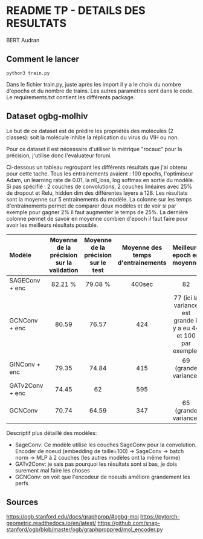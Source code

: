 # README TP - DETAILS DES RESULTATS
BERT Audran

## Comment le lancer

```
python3 train.py
```

Dans le fichier train.py, juste après les import il y a le choix du nombre d'epochs et du nombre de trains.
Les autres paramètres sont dans le code.
Le requirements.txt contient les différents package.

## Dataset ogbg-molhiv

Le but de ce dataset est de prédire les propriétés des molécules (2 classes): soit la molécule inhibe la réplication  du virus du VIH ou non.

Pour ce dataset il est nécessaire d'utiliser la métrique "rocauc" pour la précision, j'utilise donc l'evaluateur foruni.

Ci-dessous un tableau regroupant les différents résultats que j'ai obtenu pour cette tache. 
Tous les entrainements avaient : 100 epochs, l'optimiseur Adam, un learning rate de 0.01, la nll_loss, log softmax en sortie du modèle. Si pas spécifié : 2 couches de convolutions, 2 couches linéaires avec 25% de dropout et Relu, hidden dim des différentes layers à 128.
Les résultats sont la moyenne sur 5 entrainements du modèle.
La colonne sur les temps d'entrainements permet de comparer deux modèles et de voir si par exemple pour gagner 2% il faut augmenter le temps de 25%.
La dernière colonne permet de savoir en moyenne combien d'epoch il faut faire pour avoir les meilleurs résultats possible.

| Modèle            | Moyenne de la précision sur la validation | Moyenne de la précision sur le test | Moyenne des temps d'entrainements |                            Meilleure epoch en moyenne                             |
|:------------------|:-----------------------------------------:|:-----------------------------------:|:---------------------------------:|:---------------------------------------------------------------------------------:|
| SAGEConv + enc    |                  82.21 %                  |               79.08 %               |              400sec               |                                        82                                         |
| GCNConv + enc     |                   80.59                   |                76.57                |                424                |          77 (ici la variance est grande il y a eu 44 et 100 par exemple)          |
| GINConv + enc     |                   79.35                   |                74.84                |                415                |                               69 (grande variance)                                |
| GATv2Conv + enc   |                   74.45                   |                 62                  |                595                |                                                                                   |
| GCNConv           |                   70.74                   |                64.59                |                347                |                               65 (grande variance)                                |

Descriptif plus détaillé des modèles:
- SageConv: Ce modèle utilise les couches SageConv pour la convolution. Encoder de noeud (embedding de taille=100) -> SageConv -> batch norm -> MLP à 2 couches (les autres modèles ont la même forme)
- GATv2Conv: je sais pas pourquoi les résultats sont si bas, je dois surement mal faire les choses
- GCNConv: on voit que l'encodeur de noeuds améliore grandement les perfs

## Sources

https://ogb.stanford.edu/docs/graphprop/#ogbg-mol
https://pytorch-geometric.readthedocs.io/en/latest/
https://github.com/snap-stanford/ogb/blob/master/ogb/graphproppred/mol_encoder.py
